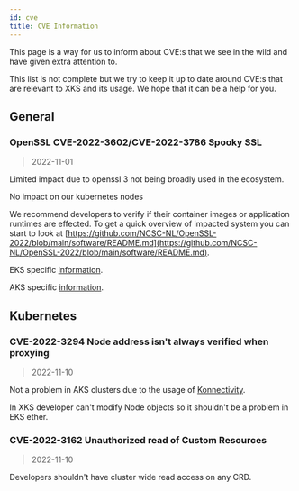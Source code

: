 ```yaml
---
id: cve
title: CVE Information
---
```


This page is a way for us to inform about CVE:s that we see in the wild and have given extra attention to.

This list is not complete but we try to keep it up to date around CVE:s that are relevant to XKS and its usage.
We hope that it can be a help for you.

## General

### OpenSSL CVE-2022-3602/CVE-2022-3786 Spooky SSL

> 2022-11-01

Limited impact due to openssl 3 not being broadly used in the ecosystem.

No impact on our kubernetes nodes

We recommend developers to verify if their container images or application runtimes are effected.
To get a quick overview of impacted system you can start to look at [https://github.com/NCSC-NL/OpenSSL-2022/blob/main/software/README.md](https://github.com/NCSC-NL/OpenSSL-2022/blob/main/software/README.md).

EKS specific [information](https://aws.amazon.com/security/security-bulletins/AWS-2022-008/).

AKS specific [information](https://github.com/Azure/AKS/issues/3299).

## Kubernetes

### CVE-2022-3294 Node address isn't always verified when proxying

> 2022-11-10

Not a problem in AKS clusters due to the usage of [Konnectivity](https://github.com/Azure/AKS/issues/3327).

In XKS developer can't modify Node objects so it shouldn't be a problem in EKS ether.

### CVE-2022-3162 Unauthorized read of Custom Resources

> 2022-11-10

Developers shouldn't have cluster wide read access on any CRD.

